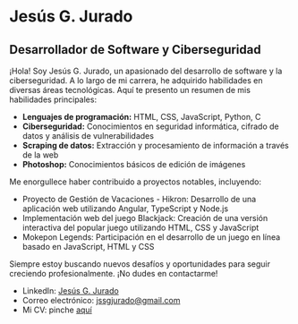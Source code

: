 # Jesús G. Jurado

## Desarrollador de Software y Ciberseguridad

¡Hola! Soy Jesús G. Jurado, un apasionado del desarrollo de software y la ciberseguridad. A lo largo de mi carrera, he adquirido habilidades en diversas áreas tecnológicas. Aquí te presento un resumen de mis habilidades principales:

- **Lenguajes de programación:** HTML, CSS, JavaScript, Python, C
- **Ciberseguridad:** Conocimientos en seguridad informática, cifrado de datos y análisis de vulnerabilidades
- **Scraping de datos:** Extracción y procesamiento de información a través de la web
- **Photoshop:** Conocimientos básicos de edición de imágenes

Me enorgullece haber contribuido a proyectos notables, incluyendo:

- Proyecto de Gestión de Vacaciones - Hikron: Desarrollo de una aplicación web utilizando Angular, TypeScript y Node.js
- Implementación web del juego Blackjack: Creación de una versión interactiva del popular juego utilizando HTML, CSS y JavaScript
- Mokepon Legends: Participación en el desarrollo de un juego en línea basado en JavaScript, HTML y CSS

Siempre estoy buscando nuevos desafíos y oportunidades para seguir creciendo profesionalmente. ¡No dudes en contactarme!

- LinkedIn: [Jesús G. Jurado](https://www.linkedin.com/in/jesus-g-jurado-498715191)
- Correo electrónico: [jssgjurado@gmail.com](mailto:jssgjurado@gmail.com)
- Mi CV: pinche [aquí](https://github.com/jess-jurado/Curriculum/blob/master/curriculum_v2.0.pdf)
